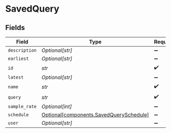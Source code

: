 # SavedQuery


## Fields

| Field                                                                                    | Type                                                                                     | Required                                                                                 | Description                                                                              |
| ---------------------------------------------------------------------------------------- | ---------------------------------------------------------------------------------------- | ---------------------------------------------------------------------------------------- | ---------------------------------------------------------------------------------------- |
| `description`                                                                            | *Optional[str]*                                                                          | :heavy_minus_sign:                                                                       | N/A                                                                                      |
| `earliest`                                                                               | *Optional[str]*                                                                          | :heavy_minus_sign:                                                                       | N/A                                                                                      |
| `id`                                                                                     | *str*                                                                                    | :heavy_check_mark:                                                                       | N/A                                                                                      |
| `latest`                                                                                 | *Optional[str]*                                                                          | :heavy_minus_sign:                                                                       | N/A                                                                                      |
| `name`                                                                                   | *str*                                                                                    | :heavy_check_mark:                                                                       | N/A                                                                                      |
| `query`                                                                                  | *str*                                                                                    | :heavy_check_mark:                                                                       | N/A                                                                                      |
| `sample_rate`                                                                            | *Optional[int]*                                                                          | :heavy_minus_sign:                                                                       | N/A                                                                                      |
| `schedule`                                                                               | [Optional[components.SavedQuerySchedule]](../../models/components/savedqueryschedule.md) | :heavy_minus_sign:                                                                       | N/A                                                                                      |
| `user`                                                                                   | *Optional[str]*                                                                          | :heavy_minus_sign:                                                                       | N/A                                                                                      |